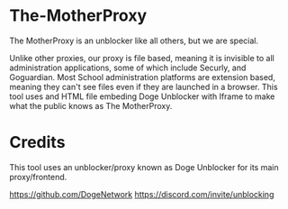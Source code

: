 # The-MotherProxy


The MotherProxy is an unblocker like all others, but we are special.

Unlike other proxies, our proxy is file based, meaning it is invisible to all administration applications, some of which include Securly, and Goguardian.
Most School administration platforms are extension based, meaning they can't see files even if they are launched in a browser.
This tool uses and HTML file embeding Doge Unblocker with Iframe to make what the public knows as The MotherProxy.

# Credits

This tool uses an unblocker/proxy known as Doge Unblocker for its main proxy/frontend.

https://github.com/DogeNetwork
https://discord.com/invite/unblocking
